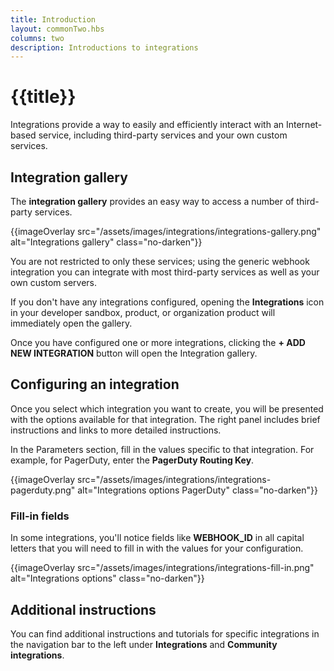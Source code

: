 ```yaml
---
title: Introduction
layout: commonTwo.hbs
columns: two
description: Introductions to integrations
---
```


# {{title}}

Integrations provide a way to easily and efficiently interact with an Internet-based service, including 
third-party services and your own custom services.

## Integration gallery

The **integration gallery** provides an easy way to access a number of third-party services.

{{imageOverlay src="/assets/images/integrations/integrations-gallery.png" alt="Integrations gallery" class="no-darken"}}

You are not restricted to only these services; using the generic webhook integration you can integrate with most third-party services as well as your own custom servers.

If you don't have any integrations configured, opening the **Integrations** icon in your developer sandbox, product, or organization product will immediately open the gallery. 

Once you have configured one or more integrations, clicking the  **+ ADD NEW INTEGRATION** button will open the Integration gallery.

## Configuring an integration

Once you select which integration you want to create, you will be presented with the options available for that integration. The right panel includes brief instructions and links to more detailed instructions.

In the Parameters section, fill in the values specific to that integration. For example, for PagerDuty, enter the **PagerDuty Routing Key**.

{{imageOverlay src="/assets/images/integrations/integrations-pagerduty.png" alt="Integrations options PagerDuty" class="no-darken"}}


### Fill-in fields

In some integrations, you'll notice fields like **WEBHOOK_ID** in all capital letters that you will need to fill in with the values for your configuration.

{{imageOverlay src="/assets/images/integrations/integrations-fill-in.png" alt="Integrations options" class="no-darken"}}

## Additional instructions

You can find additional instructions and tutorials for specific integrations in the navigation bar to the left under **Integrations** and **Community integrations**.

